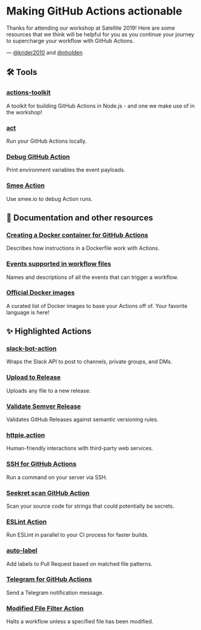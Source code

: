 # Making GitHub Actions actionable

Thanks for attending our workshop at Satellite 2019! Here are some resources that we think will be helpful for you as you continue your journey to supercharge your workflow with GitHub Actions.

— [@krider2010](https://github.com/krider2010) and [@nholden](https://github.com/nholden)

## 🛠 Tools

### [actions-toolkit](https://github.com/JasonEtco/actions-toolkit)
A toolkit for building GitHub Actions in Node.js - and one we make use of in the workshop!

### [act](https://github.com/nektos/act)
Run your GitHub Actions locally.

### [Debug GitHub Action](https://github.com/hmarr/debug-action)
Print environment variables the event payloads.

### [Smee Action](https://github.com/JasonEtco/smee-action)
Use smee.io to debug Action runs.

## 📖 Documentation and other resources

### [Creating a Docker container for GitHub Actions](https://developer.github.com/actions/creating-github-actions/creating-a-docker-container)
Describes how instructions in a Dockerfile work with Actions.

### [Events supported in workflow files](https://developer.github.com/actions/managing-workflows/workflow-configuration-options/#events-supported-in-workflow-files)
Names and descriptions of all the events that can trigger a workflow.

### [Official Docker images](https://hub.docker.com/search/?q=&type=image&image_filter=official)
A curated list of Docker images to base your Actions off of. Your favorite language is here!

## ✨ Highlighted Actions

### [slack-bot-action](https://github.com/krider2010/slack-bot-action)
Wraps the Slack API to post to channels, private groups, and DMs.

### [Upload to Release](https://github.com/JasonEtco/upload-to-release)
Uploads any file to a new release.

### [Validate Semver Release](https://github.com/JasonEtco/validate-semver-release)
Validates GitHub Releases against semantic versioning rules.

### [httpie.action](https://github.com/swinton/httpie.action)
Human-friendly interactions with third-party web services.

### [SSH for GitHub Actions](https://github.com/maddox/actions/tree/master/ssh)
Run a command on your server via SSH.

### [Seekret scan GitHub Action](https://github.com/cds-snc/github-actions/tree/master/seekret)
Scan your source code for strings that could potentially be secrets.

### [ESLint Action](https://github.com/gimenete/eslint-action)
Run ESLint in parallel to your CI process for faster builds.

### [auto-label](https://github.com/banyan/auto-label)
Add labels to Pull Request based on matched file patterns.

### [Telegram for GitHub Actions](https://github.com/appleboy/telegram-action)
Send a Telegram notification message.

### [Modified File Filter Action](https://github.com/nholden/modified-file-filter-action)
Halts a workflow unless a specified file has been modified.
